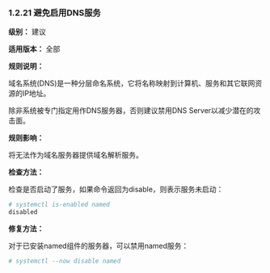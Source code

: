 ### 1.2.21 避免启用DNS服务

**级别：** 建议

**适用版本：** 全部

**规则说明：** 

域名系统(DNS)是一种分层命名系统，它将名称映射到计算机、服务和其它联网资源的IP地址。

除非系统被专门指定用作DNS服务器，否则建议禁用DNS Server以减少潜在的攻击面。

**规则影响：**

将无法作为域名服务器提供域名解析服务。

**检查方法：**

检查是否启动了服务，如果命令返回为disable，则表示服务未启动：

```bash
# systemctl is-enabled named
disabled
```

**修复方法：**

对于已安装named组件的服务器，可以禁用named服务：

```bash
# systemctl --now disable named
```